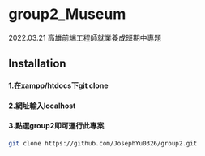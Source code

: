 # group2_Museum

2022.03.21 高雄前端工程師就業養成班期中專題

## Installation
#### 1.在xampp/htdocs下git clone
#### 2.網址輸入localhost
#### 3.點選group2即可運行此專案


```bash
git clone https://github.com/JosephYu0326/group2.git
```

